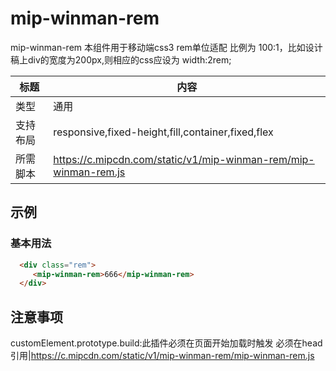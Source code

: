 # mip-winman-rem

mip-winman-rem 本组件用于移动端css3 rem单位适配 比例为 100:1，比如设计稿上div的宽度为200px,则相应的css应设为 width:2rem;

标题|内容
----|----
类型|通用
支持布局|responsive,fixed-height,fill,container,fixed,flex
所需脚本|https://c.mipcdn.com/static/v1/mip-winman-rem/mip-winman-rem.js

## 示例
<style mip-custom>
    /* 自定义样式 */
   	.rem{
    		width: 7.5rem;
    		height: 3rem;
    		line-height: 3rem;
    		background-color: #0000FF;
    		color: #fff;
    		text-align: center;
    		font-size: 0.2rem;
    		margin: 20% auto;
    	}
</style>

### 基本用法
```html
  <div class="rem">
 	 <mip-winman-rem>666</mip-winman-rem>
  </div>
```
## 注意事项
customElement.prototype.build:此插件必须在页面开始加载时触发 
必须在head引用|https://c.mipcdn.com/static/v1/mip-winman-rem/mip-winman-rem.js
